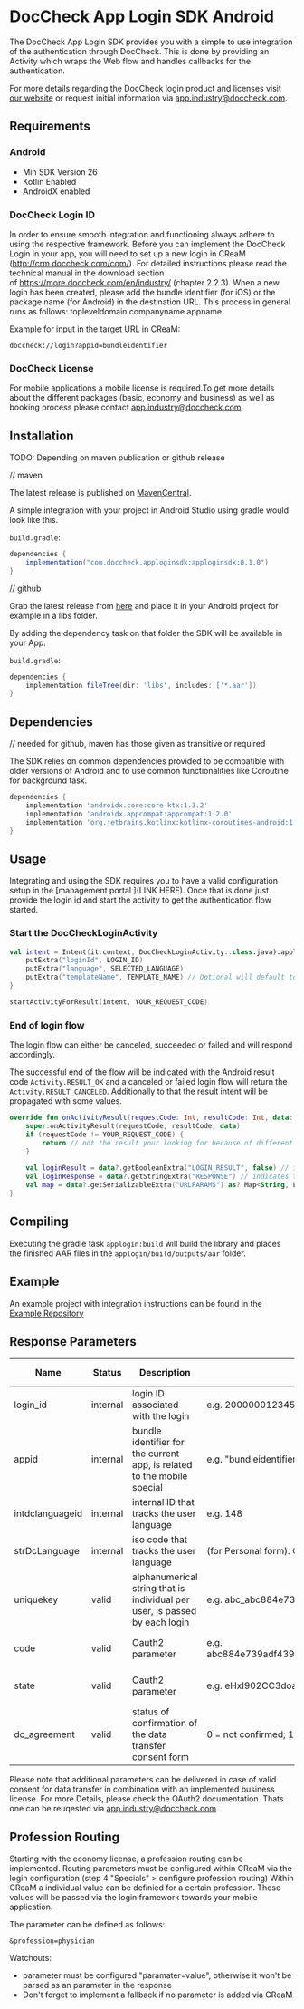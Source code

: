 DocCheck App Login SDK Android 
==============================

The DocCheck App Login SDK provides you with a simple to use integration of the authentication through DocCheck. 
This is done by providing an Activity which wraps the Web flow and handles callbacks for the authentication.

For more details regarding the DocCheck login product and licenses visit [our website](https://more.doccheck.com/en/industry/) or request initial information via app.industry@doccheck.com.

## Requirements

### Android

- Min SDK Version 26
- Kotlin Enabled
- AndroidX enabled

### DocCheck Login ID
In order to ensure smooth integration and functioning always adhere to using the respective framework. Before you can implement the DocCheck Login in your app, you will need to set up a new login in CReaM (http://crm.doccheck.com/com/). For detailed instructions please read the technical manual in the download section of https://more.doccheck.com/en/industry/ (chapter 2.2.3). When a new login has been created, please add the bundle identifier (for iOS) or the package name (for Android) in the destination URL. This process in general runs as follows: topleveldomain.companyname.appname 

Example for input in the target URL in CReaM: 
```shell
doccheck://login?appid=bundleidentifier
```
### DocCheck License
For mobile applications a mobile license is required.To get more details about the different packages (basic, economy and business) as well as booking process please contact app.industry@doccheck.com. 

Installation
------------

TODO: Depending on maven publication or github release

// maven

The latest release is published on [MavenCentral](https://mvnrepository.com/artifact/com.doccheck.apploginsdk/apploginsdk).

A simple integration with your project in Android Studio using gradle would look like this.

`build.gradle`:

```groovy
dependencies {
	implementation("com.doccheck.apploginsdk:apploginsdk:0.1.0")
}
```

// github

Grab the latest release from [here](https://github.com/ORGANISATION_PLACEHOLDER/REPOSITORY_PLACEHOLDER/releases) and place it in your Android project for example in a libs folder.

By adding the dependency task on that folder the SDK will be available in your App.

`build.gradle`:

```groovy
dependencies {
	implementation fileTree(dir: 'libs', includes: ['*.aar'])
}
```

Dependencies
------------
// needed for github, maven has those given as transitive or required

The SDK relies on common dependencies provided to be compatible with older versions of Android and to use common functionalities like Coroutine for background task. 

````groovy
dependencies {
    implementation 'androidx.core:core-ktx:1.3.2'
    implementation 'androidx.appcompat:appcompat:1.2.0'
    implementation 'org.jetbrains.kotlinx:kotlinx-coroutines-android:1.4.2'
}
````

Usage
-----

Integrating and using the SDK requires you to have a valid configuration setup in the [management portal ](LINK HERE). Once that is done just provide the login id and start the activity to get the authentication flow started.


### Start the DocCheckLoginActivity

````kotlin
val intent = Intent(it.context, DocCheckLoginActivity::class.java).apply {
    putExtra("loginId", LOGIN_ID)
    putExtra("language", SELECTED_LANGUAGE)
    putExtra("templateName", TEMPLATE_NAME) // Optional will default to s_mobile
}

startActivityForResult(intent, YOUR_REQUEST_CODE)
````

### End of login flow

The login flow can either be canceled, succeeded or failed and will respond accordingly. 

The successful end of the flow will be indicated with the Android result code `Activity.RESULT_OK` and a canceled or failed login flow will return the `Activity.RESULT_CANCELED`. Additionally to that the result intent will be propagated with some values. 

```kotlin
override fun onActivityResult(requestCode: Int, resultCode: Int, data: Intent?) {
    super.onActivityResult(requestCode, resultCode, data)
    if (requestCode != YOUR_REQUEST_CODE) {
        return // not the result your looking for because of different result code
    }
    
    val loginResult = data?.getBooleanExtra("LOGIN_RESULT", false) // indicates if the login flow was successful or not additionally to the result code
    val loginResponse = data?.getStringExtra("RESPONSE") // indicates the reason for ending the login flow. possible values: CANCEL, ERROR, SUCCEEDED
    val map = data?.getSerializableExtra("URLPARAMS") as? Map<String, List<String>?> // values provided by the authentication flow on success if available
}
```

Compiling
---------
Executing the gradle task `applogin:build` will build the library and places the finished AAR files in the `applogin/build/outputs/aar` folder.


## Example

An example project with integration instructions can be found in the [Example Repository](https://github.com/antwerpes/dc_app_login_sdk_android_example)



## Response Parameters


| Name           |Status   |Description                                                                | Value                                                               | License Type     |
|----------------|---------|---------------------------------------------------------------------------|---------------------------------------------------------------------|------------------|
|login_id        |internal |login ID associated with the login                                         |e.g. 200000012345                                                    |all               |
|appid           |internal |bundle identifier for the current app, is related to the mobile special    |e.g. "bundleidentifier"                                              |all   		    |
|intdclanguageid |internal |internal ID that tracks the user language                                  |e.g. 148                                                             |all               |
|strDcLanguage   |internal |iso code that tracks the user language                                     |(for Personal form). One of "de", "en"/"com", "fr", "nl", "it", "es".|all               |
|uniquekey       |valid    |alphanumerical string that is individual per user, is passed by each login |e.g. abc_abc884e739adf439ed521720acb5b232                            |economy + business|
|code            |valid    |Oauth2 parameter                                                           |e.g. abc884e739adf439ed521720acb5b232abc884e739adf439ed521720acb5b232|economy + business|
|state           |valid    |Oauth2 parameter                                                           |e.g. eHxI902CC3doao1                                                 |economy + business|
|dc_agreement    |valid    |status of confirmation of the data transfer consent form                   |0 = not confirmed; 1 = confirmed                                     |business          |

Please note that additional parameters can be delivered in case of valid consent for data transfer in combination with an implemented business license. For more Details, please check the OAuth2 documentation. Thats one can be reuqested via app.industry@doccheck.com. 

## Profession Routing
Starting with the economy license, a profession routing can be implemented. Routing parameters must be configured within CReaM via the login configuration (step 4 "Specials" > configure profession routing) 
Within CReaM a individual value can be definied for a certain profession. Those values will be passed via the login framework towards your mobile application.

The parameter can be defined as follows: 
```
&profession=physician
```
Watchouts: 
- parameter must be configured "paramater=value", otherwise it won't be parsed as an parameter in the response
- Don't forget to implement a fallback if no parameter is added via CReaM
